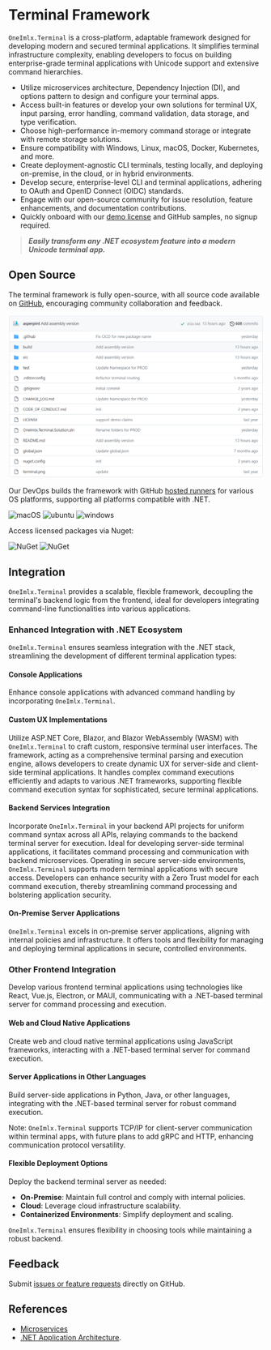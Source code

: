 # Terminal Framework
`OneImlx.Terminal` is a cross-platform, adaptable framework designed for developing modern and secured terminal applications. It simplifies terminal infrastructure complexity, enabling developers to focus on building enterprise-grade terminal applications with Unicode support and extensive command hierarchies.

- Utilize microservices architecture, Dependency Injection (DI), and options pattern to design and configure your terminal apps.
- Access built-in features or develop your own solutions for terminal UX, input parsing, error handling, command validation, data storage, and type verification.
- Choose high-performance in-memory command storage or integrate with remote storage solutions.
- Ensure compatibility with Windows, Linux, macOS, Docker, Kubernetes, and more.
- Create deployment-agnostic CLI terminals, testing locally, and deploying on-premise, in the cloud, or in hybrid environments.
- Develop secure, enterprise-level CLI and terminal applications, adhering to OAuth and OpenID Connect (OIDC) standards.
- Engage with our open-source community for issue resolution, feature enhancements, and documentation contributions.
- Quickly onboard with our [demo license](https://docs.perpetualintelligence.com/articles/pi-demo/intro.html) and GitHub samples, no signup required.

> ***Easily transform any .NET ecosystem feature into a modern Unicode terminal app.***

## Open Source

The terminal framework is fully open-source, with all source code available on [GitHub](https://github.com/perpetualintelligence/terminal), encouraging community collaboration and feedback.

![repo](../../images/terminal/framework/repo.png)

Our DevOps builds the framework with GitHub [hosted runners](https://docs.github.com/en/actions/using-github-hosted-runners/about-github-hosted-runners) for various OS platforms, supporting all platforms compatible with .NET.

![macOS](https://img.shields.io/badge/macOS-grey?style=flat-square&logo=macos)
![ubuntu](https://img.shields.io/badge/ubuntu-grey?style=flat-square&logo=ubuntu)
![windows](https://img.shields.io/badge/windows-grey?style=flat-square&logo=windows)

Access licensed packages via Nuget:

![NuGet](https://img.shields.io/nuget/v/OneImlx.Terminal?label=OneImlx.Terminal)
![NuGet](https://img.shields.io/nuget/v/OneImlx.Terminal.Authentication?label=OneImlx.Terminal.Authentication)

## Integration

`OneImlx.Terminal` provides a scalable, flexible framework, decoupling the terminal's backend logic from the frontend, ideal for developers integrating command-line functionalities into various applications.

### Enhanced Integration with .NET Ecosystem

`OneImlx.Terminal` ensures seamless integration with the .NET stack, streamlining the development of different terminal application types:

#### Console Applications
Enhance console applications with advanced command handling by incorporating `OneImlx.Terminal`.

#### Custom UX Implementations
Utilize ASP.NET Core, Blazor, and Blazor WebAssembly (WASM) with `OneImlx.Terminal` to craft custom, responsive terminal user interfaces. The framework, acting as a comprehensive terminal parsing and execution engine, allows developers to create dynamic UX for server-side and client-side terminal applications. It handles complex command executions efficiently and adapts to various .NET frameworks, supporting flexible command execution syntax for sophisticated, secure terminal applications.

#### Backend Services Integration
Incorporate `OneImlx.Terminal` in your backend API projects for uniform command syntax across all APIs, relaying commands to the backend terminal server for execution. Ideal for developing server-side terminal applications, it facilitates command processing and communication with backend microservices. Operating in secure server-side environments, `OneImlx.Terminal` supports modern terminal applications with secure access. Developers can enhance security with a Zero Trust model for each command execution, thereby streamlining command processing and bolstering application security.

#### On-Premise Server Applications
`OneImlx.Terminal` excels in on-premise server applications, aligning with internal policies and infrastructure. It offers tools and flexibility for managing and deploying terminal applications in secure, controlled environments.

### Other Frontend Integration
Develop various frontend terminal applications using technologies like React, Vue.js, Electron, or MAUI, communicating with a .NET-based terminal server for command processing and execution.

#### Web and Cloud Native Applications
Create web and cloud native terminal applications using JavaScript frameworks, interacting with a .NET-based terminal server for command execution.

#### Server Applications in Other Languages
Build server-side applications in Python, Java, or other languages, integrating with the .NET-based terminal server for robust command execution.

Note: `OneImlx.Terminal` supports TCP/IP for client-server communication within terminal apps, with future plans to add gRPC and HTTP, enhancing communication protocol versatility.

#### Flexible Deployment Options

Deploy the backend terminal server as needed:

- **On-Premise**: Maintain full control and comply with internal policies.
- **Cloud**: Leverage cloud infrastructure scalability.
- **Containerized Environments**: Simplify deployment and scaling.

`OneImlx.Terminal` ensures flexibility in choosing tools while maintaining a robust backend.

## Feedback
Submit [issues or feature requests](https://github.com/perpetualintelligence/terminal/issues) directly on GitHub.

## References
- [Microservices](https://github.com/dotnet/docs/tree/main/docs/architecture/microservices)
- [.NET Application Architecture](https://docs.microsoft.com/en-us/dotnet/architecture/).
